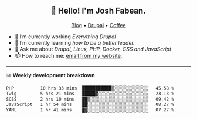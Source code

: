 <h2 align="center">👋 Hello! I'm Josh Fabean.</h2>
<p align="center">
  <a href="https://joshfabean.com">Blog</a> •
  <a href="https://www.drupal.org/u/joshfabean">Drupal</a> •
  <a href="https://www.buymeacoffee.com/LSxne6Yr4">Coffee</a>
</p>

- 🔭 I’m currently working *Everything Drupal*
- 🌱 I’m currently learning *how to be a better leader.*
- 💬 Ask me about *Drupal, Linux, PHP, Docker, CSS and JavaScript*
- 📫 How to reach me: [email from my website](https://joshfabean.com).

-------

📊 **Weekly development breakdown**
<!--START_SECTION:waka-->

```txt
PHP          10 hrs 33 mins  ███████████▒░░░░░░░░░░░░░   45.58 %
Twig         5 hrs 21 mins   █████▓░░░░░░░░░░░░░░░░░░░   23.13 %
SCSS         2 hrs 10 mins   ██▒░░░░░░░░░░░░░░░░░░░░░░   09.42 %
JavaScript   1 hr 54 mins    ██░░░░░░░░░░░░░░░░░░░░░░░   08.27 %
YAML         1 hr 41 mins    █▓░░░░░░░░░░░░░░░░░░░░░░░   07.27 %
```

<!--END_SECTION:waka-->

<!--
**fabean/fabean** is a ✨ _special_ ✨ repository because its `README.md` (this file) appears on your GitHub profile.

Here are some ideas to get you started:

- 🔭 I’m currently working on ...
- 🌱 I’m currently learning ...
- 👯 I’m looking to collaborate on ...
- 🤔 I’m looking for help with ...
- 💬 Ask me about ...
- 📫 How to reach me: ...
- 😄 Pronouns: ...
- ⚡ Fun fact: ...
-->
